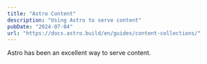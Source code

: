 ```yaml
---
title: "Astro Content"
description: "Using Astro to serve content"
pubDate: "2024-07-04"
url: "https://docs.astro.build/en/guides/content-collections/"
---
```


Astro has been an excellent way to serve content.
